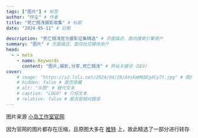 ```yaml
---
tags: ["图片"] # 标签
author: "仟尘" # 作者
title: "死亡搁浅摄影收集" # 标题
date: "2024-05-11" # 日期

description: "死亡搁浅官方摄影征集精选" # 页面描述、面向搜索引擎用户
summary: "图片" # 页面描述、面向社交媒体用户
head:
  - - meta
    - name: Keywords
      content: "图片,摄影,分享,死亡搁浅" # 网站关键词（SEO）
cover:
    # image: "https://s2.loli.net/2024/04/28/AYskmM68Eg4Cy7t.jpg" # 图片链接
    # hidden: false # 是否隐藏
    # alt: "头图" # 替代文本
    # caption: "LOGO" # 介绍文本
    # relative: false # 是否是相对路径
---
```

图片来源 [小岛工作室官网](https://www.kojimaproductions.jp/ja/DSPhotomodeCP)

因为官网的图片都存在压缩，且原图大多在 [推特](https://twitter.com) 上，故此精选了一部分进行转存


<script setup>
  import { ref } from "vue";
  import PhotoSwipe from "../../../../.vitepress/theme/vue/PhotoSwipe.vue";
</script>

<PhotoSwipe :images="[
  {
    largeURL:
      'https://image.tuclink.com/image/2024.06/%E6%AD%BB%E4%BA%A1%E6%90%81%E6%B5%85.jpg.1718631162',
    thumbnailURL:
      'https://image.tuclink.com/image/2024.06/%E6%AD%BB%E4%BA%A1%E6%90%81%E6%B5%85.jpg.1718631162',
    width: 1920,
    height: 1080,
  },
  {
    largeURL:
      'https://image.tuclink.com/image/2024.06/%E6%AD%BB%E4%BA%A1%E6%90%81%E6%B5%85.jpg.1718631175',
    thumbnailURL:
      'https://image.tuclink.com/image/2024.06/%E6%AD%BB%E4%BA%A1%E6%90%81%E6%B5%85.jpg.1718631175',
    width: 1080,
    height: 1920,
  },
  {
    largeURL:
      'https://image.tuclink.com/image/2024.06/%E6%AD%BB%E4%BA%A1%E6%90%81%E6%B5%85.jpg.1718631184',
    thumbnailURL:
      'https://image.tuclink.com/image/2024.06/%E6%AD%BB%E4%BA%A1%E6%90%81%E6%B5%85.jpg.1718631184',
    width: 1080,
    height: 1920,
  },
    {
    largeURL:
      'https://image.tuclink.com/image/2024.06/%E6%AD%BB%E4%BA%A1%E6%90%81%E6%B5%85.jpg.1718631193',
    thumbnailURL:
      'https://image.tuclink.com/image/2024.06/%E6%AD%BB%E4%BA%A1%E6%90%81%E6%B5%85.jpg.1718631193',
    width: 1080,
    height: 1920,
  },
    {
    largeURL:
      'https://image.tuclink.com/image/2024.06/%E6%AD%BB%E4%BA%A1%E6%90%81%E6%B5%85.jpg.1718631260',
    thumbnailURL:
      'https://image.tuclink.com/image/2024.06/%E6%AD%BB%E4%BA%A1%E6%90%81%E6%B5%85.jpg.1718631260',
    width: 1080,
    height: 1920,
  },
    {
    largeURL:
      'https://image.tuclink.com/image/2024.06/%E6%AD%BB%E4%BA%A1%E6%90%81%E6%B5%85.jpg.1718631268',
    thumbnailURL:
      'https://image.tuclink.com/image/2024.06/%E6%AD%BB%E4%BA%A1%E6%90%81%E6%B5%85.jpg.1718631268',
    width: 1080,
    height: 1920,
  },
    {
    largeURL:
      'https://image.tuclink.com/image/2024.06/%E6%AD%BB%E4%BA%A1%E6%90%81%E6%B5%85.jpg.1718631335',
    thumbnailURL:
      'https://image.tuclink.com/image/2024.06/%E6%AD%BB%E4%BA%A1%E6%90%81%E6%B5%85.jpg.1718631335',
    width: 1920,
    height: 1080,
  },
    {
    largeURL:
      'https://image.tuclink.com/image/2024.06/%E6%AD%BB%E4%BA%A1%E6%90%81%E6%B5%85.jpg.1718631327',
    thumbnailURL:
      'https://image.tuclink.com/image/2024.06/%E6%AD%BB%E4%BA%A1%E6%90%81%E6%B5%85.jpg.1718631327',
    width: 1080,
    height: 1920,
  },
    {
    largeURL:
      'https://image.tuclink.com/image/2024.06/%E6%AD%BB%E4%BA%A1%E6%90%81%E6%B5%85.jpg.1718631346',
    thumbnailURL:
      'https://image.tuclink.com/image/2024.06/%E6%AD%BB%E4%BA%A1%E6%90%81%E6%B5%85.jpg.1718631346',
    width: 1080,
    height: 1920,
  },
    {
    largeURL:
      'https://image.tuclink.com/image/2024.06/%E6%AD%BB%E4%BA%A1%E6%90%81%E6%B5%85.jpg.1718631354',
    thumbnailURL:
      'https://image.tuclink.com/image/2024.06/%E6%AD%BB%E4%BA%A1%E6%90%81%E6%B5%85.jpg.1718631354',
    width: 1920,
    height: 1080,
  },
    {
    largeURL:
      'https://image.tuclink.com/image/2024.06/%E6%AD%BB%E4%BA%A1%E6%90%81%E6%B5%85.jpg.1718631362',
    thumbnailURL:
      'https://image.tuclink.com/image/2024.06/%E6%AD%BB%E4%BA%A1%E6%90%81%E6%B5%85.jpg.1718631362',
    width: 1080,
    height: 1920,
  },
    {
    largeURL:
      'https://image.tuclink.com/image/2024.06/%E6%AD%BB%E4%BA%A1%E6%90%81%E6%B5%85.jpg.1718631412',
    thumbnailURL:
      'https://image.tuclink.com/image/2024.06/%E6%AD%BB%E4%BA%A1%E6%90%81%E6%B5%85.jpg.1718631412',
    width: 1080,
    height: 1920,
  },
    {
    largeURL:
      'https://image.tuclink.com/image/2024.06/%E6%AD%BB%E4%BA%A1%E6%90%81%E6%B5%85.jpg.1718631421',
    thumbnailURL:
      'https://image.tuclink.com/image/2024.06/%E6%AD%BB%E4%BA%A1%E6%90%81%E6%B5%85.jpg.1718631421',
    width: 1080,
    height: 1920,
  },
    {
    largeURL:
      'https://image.tuclink.com/image/2024.06/%E6%AD%BB%E4%BA%A1%E6%90%81%E6%B5%85.jpg.1718631430',
    thumbnailURL:
      'https://image.tuclink.com/image/2024.06/%E6%AD%BB%E4%BA%A1%E6%90%81%E6%B5%85.jpg.1718631430',
    width: 1920,
    height: 1080,
  },
    {
    largeURL:
      'https://image.tuclink.com/image/2024.06/%E6%AD%BB%E4%BA%A1%E6%90%81%E6%B5%85.jpg.1718631448',
    thumbnailURL:
      'https://image.tuclink.com/image/2024.06/%E6%AD%BB%E4%BA%A1%E6%90%81%E6%B5%85.jpg.1718631448',
    width: 1920,
    height: 1080,
  },
    {
    largeURL:
      'https://image.tuclink.com/image/2024.06/%E6%AD%BB%E4%BA%A1%E6%90%81%E6%B5%85.jpg.1718631438',
    thumbnailURL:
      'https://image.tuclink.com/image/2024.06/%E6%AD%BB%E4%BA%A1%E6%90%81%E6%B5%85.jpg.1718631438',
    width: 1920,
    height: 1080,
  },
    {
    largeURL:
      'https://image.tuclink.com/image/2024.06/%E6%AD%BB%E4%BA%A1%E6%90%81%E6%B5%85.jpg.1718631460',
    thumbnailURL:
      'https://image.tuclink.com/image/2024.06/%E6%AD%BB%E4%BA%A1%E6%90%81%E6%B5%85.jpg.1718631460',
    width: 1080,
    height: 1920,
  },
    {
    largeURL:
      'https://image.tuclink.com/image/2024.06/%E6%AD%BB%E4%BA%A1%E6%90%81%E6%B5%85.jpg.1718631470',
    thumbnailURL:
      'https://image.tuclink.com/image/2024.06/%E6%AD%BB%E4%BA%A1%E6%90%81%E6%B5%85.jpg.1718631470',
    width: 1080,
    height: 1920,
  },
    {
    largeURL:
      'https://image.tuclink.com/image/2024.06/%E6%AD%BB%E4%BA%A1%E6%90%81%E6%B5%85.jpg.1718631491',
    thumbnailURL:
      'https://image.tuclink.com/image/2024.06/%E6%AD%BB%E4%BA%A1%E6%90%81%E6%B5%85.jpg.1718631491',
    width: 1920,
    height: 1080,
  },
    {
    largeURL:
      'https://image.tuclink.com/image/2024.06/%E6%AD%BB%E4%BA%A1%E6%90%81%E6%B5%85.jpg.1718631500',
    thumbnailURL:
      'https://image.tuclink.com/image/2024.06/%E6%AD%BB%E4%BA%A1%E6%90%81%E6%B5%85.jpg.1718631500',
    width: 1080,
    height: 1920,
  },
    {
    largeURL:
      'https://image.tuclink.com/image/2024.06/%E6%AD%BB%E4%BA%A1%E6%90%81%E6%B5%85.jpg.1718631478',
    thumbnailURL:
      'https://image.tuclink.com/image/2024.06/%E6%AD%BB%E4%BA%A1%E6%90%81%E6%B5%85.jpg.1718631478',
    width: 1080,
    height: 1920,
  },
    {
    largeURL:
      'https://image.tuclink.com/image/2024.06/%E6%AD%BB%E4%BA%A1%E6%90%81%E6%B5%85.jpg.1718631525',
    thumbnailURL:
      'https://image.tuclink.com/image/2024.06/%E6%AD%BB%E4%BA%A1%E6%90%81%E6%B5%85.jpg.1718631525',
    width: 1080,
    height: 1920,
  },
    {
    largeURL:
      'https://image.tuclink.com/image/2024.06/%E6%AD%BB%E4%BA%A1%E6%90%81%E6%B5%85.jpg.1718631544',
    thumbnailURL:
      'https://image.tuclink.com/image/2024.06/%E6%AD%BB%E4%BA%A1%E6%90%81%E6%B5%85.jpg.1718631544',
    width: 1920,
    height: 1080,
  },
    {
    largeURL:
      'https://image.tuclink.com/image/2024.06/%E6%AD%BB%E4%BA%A1%E6%90%81%E6%B5%85.jpg.1718631553',
    thumbnailURL:
      'https://image.tuclink.com/image/2024.06/%E6%AD%BB%E4%BA%A1%E6%90%81%E6%B5%85.jpg.1718631553',
    width: 1080,
    height: 1920,
  },
    {
    largeURL:
      'https://image.tuclink.com/image/2024.06/%E6%AD%BB%E4%BA%A1%E6%90%81%E6%B5%85.jpg.1718631669',
    thumbnailURL:
      'https://image.tuclink.com/image/2024.06/%E6%AD%BB%E4%BA%A1%E6%90%81%E6%B5%85.jpg.1718631669',
    width: 1920,
    height: 1080,
  },
]" />